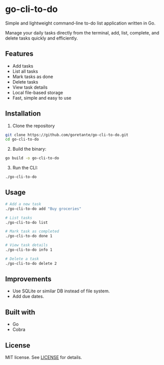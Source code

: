 # go-cli-to-do

Simple and lightweight command-line to-do list application written in Go.

Manage your daily tasks directly from the terminal, add, list, complete, and delete tasks quickly and efficiently.

## Features
- Add tasks
- List all tasks
- Mark tasks as done
- Delete tasks
- View task details
- Local file-based storage
- Fast, simple and easy to use

## Installation
1. Clone the repository
```bash
git clone https://github.com/goretante/go-cli-to-do.git
cd go-cli-to-do
```
2. Build the binary:
```bash
go build -o go-cli-to-do
```
3. Run the CLI:
```bash
./go-cli-to-do
```

## Usage
```bash
# Add a new task
./go-cli-to-do add "Buy groceries"

# List tasks
./go-cli-to-do list

# Mark task as completed
./go-cli-to-do done 1

# View task details
./go-cli-to-do info 1

# Delete a task
./go-cli-to-do delete 2
```

## Improvements
- Use SQLite or similar DB instead of file system.
- Add due dates.

## Built with
- Go
- Cobra

## License
MIT license. See [LICENSE](https://github.com/goretante/go-cli-to-do/blob/main/LICENSE) for details.